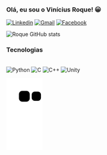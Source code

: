 
### Olá, eu sou o Vinícius Roque! 😀

[![Linkedin](https://img.shields.io/badge/LinkedIn-0077B5?style=for-the-badge&logo=linkedin&logoColor=white)](https://www.linkedin.com/in/viniciussouzaroque/)
[![Gmail](https://img.shields.io/badge/Gmail-D14836?style=for-the-badge&logo=gmail&logoColor=white)](<mailto:contatohownatios@gmail.com>)
[![Facebook](https://img.shields.io/badge/Facebook-1877F2?style=for-the-badge&logo=facebook&logoColor=white)](https://www.facebook.com/Hownatios/)

![Roque GitHub stats](https://github-readme-stats.vercel.app/api?username=ViniciusSouzaRoque&show_icons=true&theme=dracula)

### Tecnologias
<div style="display: inline_block"><br/>
    <a><img align="center" alt="Python" src="https://img.shields.io/badge/Python-3776AB?style=for-the-badge&logo=python&logoColor=white" /></a>    
    <a><img align="center" alt="C" src="https://img.shields.io/badge/C-00599C?style=for-the-badge&logo=c&logoColor=white" /></a>    
    <a><img align="center" alt="C++" src="https://img.shields.io/badge/C%2B%2B-00599C?style=for-the-badge&logo=c%2B%2B&logoColor=white" /></a> 
    <a><img align="center" alt="Unity" src="https://img.shields.io/badge/Unity-100000?style=for-the-badge&logo=unity&logoColor=white" /></a> 
    
    
</div>

![Snake animation](https://github.com/ViniciusSouzaRoque/ViniciusSouzaRoque/blob/output/github-contribution-grid-snake.svg)

